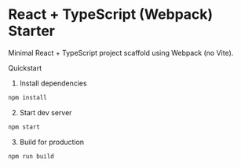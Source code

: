 # React + TypeScript (Webpack) Starter

Minimal React + TypeScript project scaffold using Webpack (no Vite).

Quickstart

1. Install dependencies

```bash
npm install
```

2. Start dev server

```bash
npm start
```

3. Build for production

```bash
npm run build
```
